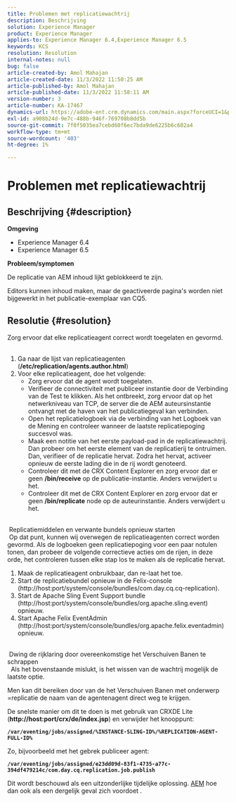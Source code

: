 ```yaml
---
title: Problemen met replicatiewachtrij
description: Beschrijving
solution: Experience Manager
product: Experience Manager
applies-to: Experience Manager 6.4,Experience Manager 6.5
keywords: KCS
resolution: Resolution
internal-notes: null
bug: false
article-created-by: Amol Mahajan
article-created-date: 11/3/2022 11:50:25 AM
article-published-by: Amol Mahajan
article-published-date: 11/3/2022 11:58:11 AM
version-number: 3
article-number: KA-17467
dynamics-url: https://adobe-ent.crm.dynamics.com/main.aspx?forceUCI=1&pagetype=entityrecord&etn=knowledgearticle&id=1a7e0ab3-6d5b-ed11-9561-6045bd006d92
exl-id: a908b24d-9e7c-488b-946f-769708b8dd5b
source-git-commit: 7f0f5035ea7cebd60f6ec7bda9de6225b6c602a4
workflow-type: tm+mt
source-wordcount: '403'
ht-degree: 1%

---
```


# Problemen met replicatiewachtrij

## Beschrijving {#description}

<b>Omgeving</b>
- Experience Manager 6.4
- Experience Manager 6.5


<b>Probleem/symptomen</b>

De replicatie van AEM inhoud lijkt geblokkeerd te zijn.

Editors kunnen inhoud maken, maar de geactiveerde pagina&#39;s worden niet bijgewerkt in het publicatie-exemplaar van CQ5.


## Resolutie {#resolution}

Zorg ervoor dat elke replicatieagent correct wordt toegelaten en gevormd.<br> 
1. Ga naar de lijst van replicatieagenten (<b>/etc/replication/agents.author.html</b>)
2. Voor elke replicatieagent, doe het volgende:
   - Zorg ervoor dat de agent wordt toegelaten.
   - Verifieer de connectiviteit met publiceer instantie door de Verbinding van de Test te klikken. Als het ontbreekt, zorg ervoor dat op het netwerkniveau van TCP, de server die de AEM auteursinstantie ontvangt met de haven van het publicatiegeval kan verbinden.
   - Open het replicatielogboek via de verbinding van het Logboek van de Mening en controleer wanneer de laatste replicatiepoging succesvol was.
   - Maak een notitie van het eerste payload-pad in de replicatiewachtrij. Dan probeer om het eerste element van de replicatierij te ontruimen. Dan, verifieer of de replicatie hervat. Zodra het hervat, activeer opnieuw de eerste lading die in de rij wordt genoteerd.
   - Controleer dit met de CRX Content Explorer en zorg ervoor dat er geen <b>/bin/receive</b> op de publicatie-instantie. Anders verwijdert u het.
   - Controleer dit met de CRX Content Explorer en zorg ervoor dat er geen <b>/bin/replicate</b> node op de auteurinstantie. Anders verwijdert u het.

<br> Replicatiemiddelen en verwante bundels opnieuw starten<br> Op dat punt, kunnen wij overwegen de replicatieagenten correct worden gevormd. Als de logboeken geen replicatiepoging voor een paar notulen tonen, dan probeer de volgende correctieve acties om de rijen, in deze orde, het controleren tussen elke stap los te maken als de replicatie hervat.


1. Maak de replicatieagent onbruikbaar, dan re-laat het toe.
2. Start de replicatiebundel opnieuw in de Felix-console (http://host:port/system/console/bundles/com.day.cq.cq-replication).
3. Start de Apache Sling Event Support bundle (http://host:port/system/console/bundles/org.apache.sling.event) opnieuw.
4. Start Apache Felix EventAdmin (http://host:port/system/console/bundles/org.apache.felix.eventadmin) opnieuw.

<br> Dwing de rijklaring door overeenkomstige het Verschuiven Banen te schrappen<br> 
Als het bovenstaande mislukt, is het wissen van de wachtrij mogelijk de laatste optie.

Men kan dit bereiken door van de het Verschuiven Banen met onderwerp =replicatie de naam van de agentenagent direct weg te krijgen.

De snelste manier om dit te doen is met gebruik van CRXDE Lite (<b>http://host:port/crx/de/index.jsp</b>) en verwijder het knooppunt:

<b>`/var/eventing/jobs/assigned/%INSTANCE-SLING-ID%/%REPLICATION-AGENT-FULL-ID%`</b>

Zo, bijvoorbeeld met het gebrek publiceer agent:

<b>`/var/eventing/jobs/assigned/e23dd09d-83f1-4735-a77c-394df479214c/com.day.cq.replication.job.publish`</b>

Dit wordt beschouwd als een uitzonderlijke tijdelijke oplossing. [AEM](https://helpx.adobe.com/marketing-cloud/contact-support.html) hoe dan ook als een dergelijk geval zich voordoet .
